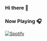 ### Hi there 👋

### Now Playing 🎧

[![Spotify](https://github-readme-remake.vercel.app/api/spotify)](https://open.spotify.com/intl-fr/track/6dpCS5iQ6YZGTEMnhMsxuJ)